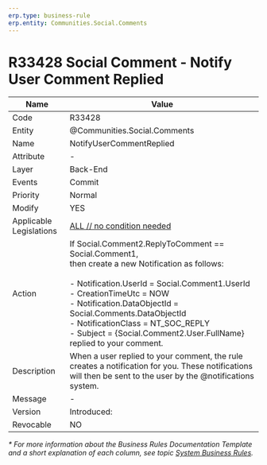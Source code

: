 ```yaml
---
erp.type: business-rule
erp.entity: Communities.Social.Comments
---
```


# R33428 Social Comment - Notify User Comment Replied

| Name | Value |
| ---- | ----- |
| Code | R33428 |
| Entity | @Communities.Social.Comments |
| Name | NotifyUserCommentReplied |
| Attribute | - |
| Layer | Back-End |
| Events | Commit |
| Priority | Normal |
| Modify | YES |
| Applicable Legislations | [ALL // no condition needed](xref:applicable-legislations) |
| Action | If Social.Comment2.ReplyToComment == Social.Comment1, <br> then create a new Notification as follows: <br><br> - Notification.UserId = Social.Comment1.UserId <br> - CreationTimeUtc =  NOW <br> - Notification.DataObjectId = Social.Comments.DataObjectId <br> - NotificationClass = NT_SOC_REPLY <br> - Subject = {Social.Comment2.User.FullName} replied to your comment.|
| Description| When a user replied to your comment, the rule creates a notification for you. These notifications will then be sent to the user by the @notifications system.|  
| Message | - |
| Version | Introduced:  |
| Revocable | NO |

*\* For more information about the Business Rules Documentation Template and a short explanation of each column, see
topic [System Business Rules](../templates/template-description-system-business-rules.md).*
